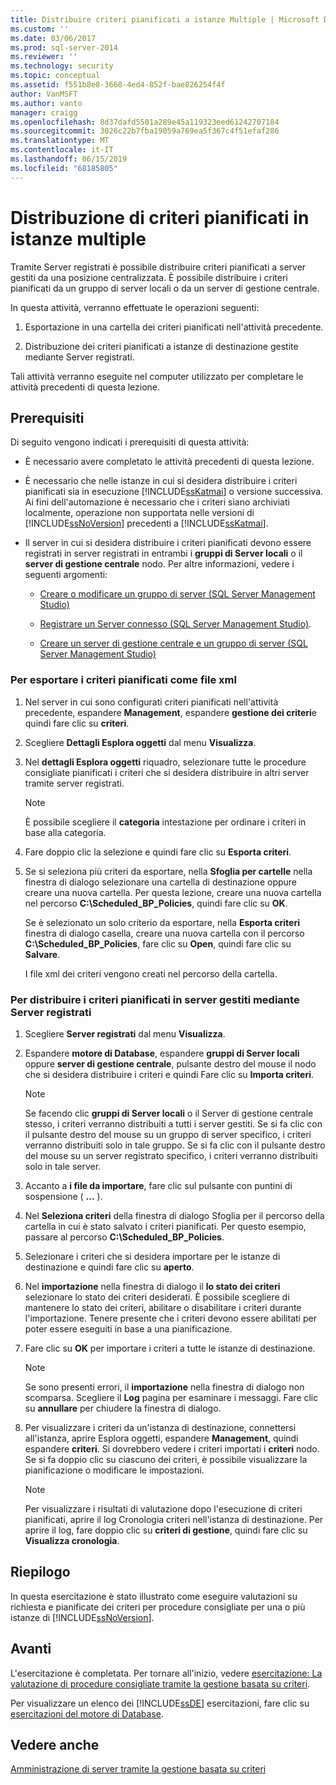 ```yaml
---
title: Distribuire criteri pianificati a istanze Multiple | Microsoft Docs
ms.custom: ''
ms.date: 03/06/2017
ms.prod: sql-server-2014
ms.reviewer: ''
ms.technology: security
ms.topic: conceptual
ms.assetid: f551b8e8-3668-4ed4-852f-bae826254f4f
author: VanMSFT
ms.author: vanto
manager: craigg
ms.openlocfilehash: 8d37dafd5501a289e45a119323eed61242707184
ms.sourcegitcommit: 3026c22b7fba19059a769ea5f367c4f51efaf286
ms.translationtype: MT
ms.contentlocale: it-IT
ms.lasthandoff: 06/15/2019
ms.locfileid: "68185805"
---
```

# <a name="deploy-scheduled-policies-to-multiple-instances"></a>Distribuzione di criteri pianificati in istanze multiple
  Tramite Server registrati è possibile distribuire criteri pianificati a server gestiti da una posizione centralizzata. È possibile distribuire i criteri pianificati da un gruppo di server locali o da un server di gestione centrale.  
  
 In questa attività, verranno effettuate le operazioni seguenti:  
  
1.  Esportazione in una cartella dei criteri pianificati nell'attività precedente.  
  
2.  Distribuzione dei criteri pianificati a istanze di destinazione gestite mediante Server registrati.  
  
 Tali attività verranno eseguite nel computer utilizzato per completare le attività precedenti di questa lezione.  
  
## <a name="prerequisites"></a>Prerequisiti  
 Di seguito vengono indicati i prerequisiti di questa attività:  
  
-   È necessario avere completato le attività precedenti di questa lezione.  
  
-   È necessario che nelle istanze in cui si desidera distribuire i criteri pianificati sia in esecuzione [!INCLUDE[ssKatmai](../includes/sskatmai-md.md)] o versione successiva. Ai fini dell'automazione è necessario che i criteri siano archiviati localmente, operazione non supportata nelle versioni di [!INCLUDE[ssNoVersion](../includes/ssnoversion-md.md)] precedenti a [!INCLUDE[ssKatmai](../includes/sskatmai-md.md)].  
  
-   Il server in cui si desidera distribuire i criteri pianificati devono essere registrati in server registrati in entrambi i **gruppi di Server locali** o il **server di gestione centrale** nodo. Per altre informazioni, vedere i seguenti argomenti:  
  
    -   [Creare o modificare un gruppo di server &#40;SQL Server Management Studio&#41;](../ssms/register-servers/create-or-edit-a-server-group-sql-server-management-studio.md)  
  
    -   [Registrare un Server connesso &#40;SQL Server Management Studio&#41;](../ssms/register-servers/register-a-connected-server-sql-server-management-studio.md).  
  
    -   [Creare un server di gestione centrale e un gruppo di server &#40;SQL Server Management Studio&#41;](../ssms/register-servers/create-a-central-management-server-and-server-group.md)  
  
### <a name="to-export-the-scheduled-policies-as-xml-files"></a>Per esportare i criteri pianificati come file xml  
  
1.  Nel server in cui sono configurati criteri pianificati nell'attività precedente, espandere **Management**, espandere **gestione dei criteri**e quindi fare clic su **criteri**.  
  
2.  Scegliere **Dettagli Esplora oggetti** dal menu **Visualizza**.  
  
3.  Nel **dettagli Esplora oggetti** riquadro, selezionare tutte le procedure consigliate pianificati i criteri che si desidera distribuire in altri server tramite server registrati.  
  
    > [!NOTE]  
    >  È possibile scegliere il **categoria** intestazione per ordinare i criteri in base alla categoria.  
  
4.  Fare doppio clic la selezione e quindi fare clic su **Esporta criteri**.  
  
5.  Se si seleziona più criteri da esportare, nella **Sfoglia per cartelle** nella finestra di dialogo selezionare una cartella di destinazione oppure creare una nuova cartella. Per questa lezione, creare una nuova cartella nel percorso **C:\Scheduled_BP_Policies**, quindi fare clic su **OK**.  
  
     Se è selezionato un solo criterio da esportare, nella **Esporta criteri** finestra di dialogo casella, creare una nuova cartella con il percorso **C:\Scheduled_BP_Policies**, fare clic su **Open**, quindi fare clic su **Salvare**.  
  
     I file xml dei criteri vengono creati nel percorso della cartella.  
  
### <a name="to-deploy-the-scheduled-policies-to-servers-that-are-managed-through-registered-servers"></a>Per distribuire i criteri pianificati in server gestiti mediante Server registrati  
  
1.  Scegliere **Server registrati** dal menu **Visualizza**.  
  
2.  Espandere **motore di Database**, espandere **gruppi di Server locali** oppure **server di gestione centrale**, pulsante destro del mouse il nodo che si desidera distribuire i criteri e quindi Fare clic su **Importa criteri**.  
  
    > [!NOTE]  
    >  Se facendo clic **gruppi di Server locali** o il Server di gestione centrale stesso, i criteri verranno distribuiti a tutti i server gestiti. Se si fa clic con il pulsante destro del mouse su un gruppo di server specifico, i criteri verranno distribuiti solo in tale gruppo. Se si fa clic con il pulsante destro del mouse su un server registrato specifico, i criteri verranno distribuiti solo in tale server.  
  
3.  Accanto a **i file da importare**, fare clic sul pulsante con puntini di sospensione ( **...** ).  
  
4.  Nel **Seleziona criteri** della finestra di dialogo Sfoglia per il percorso della cartella in cui è stato salvato i criteri pianificati. Per questo esempio, passare al percorso **C:\Scheduled_BP_Policies**.  
  
5.  Selezionare i criteri che si desidera importare per le istanze di destinazione e quindi fare clic su **aperto**.  
  
6.  Nel **importazione** nella finestra di dialogo il **lo stato dei criteri** selezionare lo stato dei criteri desiderati. È possibile scegliere di mantenere lo stato dei criteri, abilitare o disabilitare i criteri durante l'importazione. Tenere presente che i criteri devono essere abilitati per poter essere eseguiti in base a una pianificazione.  
  
7.  Fare clic su **OK** per importare i criteri a tutte le istanze di destinazione.  
  
    > [!NOTE]  
    >  Se sono presenti errori, il **importazione** nella finestra di dialogo non scomparsa. Scegliere il **Log** pagina per esaminare i messaggi. Fare clic su **annullare** per chiudere la finestra di dialogo.  
  
8.  Per visualizzare i criteri da un'istanza di destinazione, connettersi all'istanza, aprire Esplora oggetti, espandere **Management**, quindi espandere **criteri**. Si dovrebbero vedere i criteri importati i **criteri** nodo. Se si fa doppio clic su ciascuno dei criteri, è possibile visualizzare la pianificazione o modificare le impostazioni.  
  
    > [!NOTE]  
    >  Per visualizzare i risultati di valutazione dopo l'esecuzione di criteri pianificati, aprire il log Cronologia criteri nell'istanza di destinazione. Per aprire il log, fare doppio clic su **criteri di gestione**, quindi fare clic su **Visualizza cronologia**.  
  
## <a name="summary"></a>Riepilogo  
 In questa esercitazione è stato illustrato come eseguire valutazioni su richiesta e pianificate dei criteri per procedure consigliate per una o più istanze di [!INCLUDE[ssNoVersion](../includes/ssnoversion-md.md)].  
  
## <a name="next"></a>Avanti  
 L'esercitazione è completata. Per tornare all'inizio, vedere [esercitazione: La valutazione di procedure consigliate tramite la gestione basata su criteri](../../2014/tutorials/tutorial-evaluating-best-practices-by-using-policy-based-management.md).  
  
 Per visualizzare un elenco dei [!INCLUDE[ssDE](../includes/ssde-md.md)] esercitazioni, fare clic su [esercitazioni del motore di Database](../relational-databases/database-engine-tutorials.md).  
  
## <a name="see-also"></a>Vedere anche  
 [Amministrazione di server tramite la gestione basata su criteri](../relational-databases/policy-based-management/administer-servers-by-using-policy-based-management.md)  
  
  
